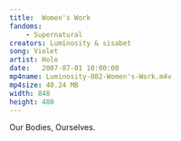 ```yaml
---
title:  Women's Work
fandoms:
    - Supernatural
creators: Luminosity & sisabet
song: Violet
artist: Hole
date:   2007-07-01 10:00:00
mp4name: Luminosity-082-Women's-Work.m4v
mp4size: 40.24 MB
width: 848
height: 480
---
```


Our Bodies, Ourselves.
  